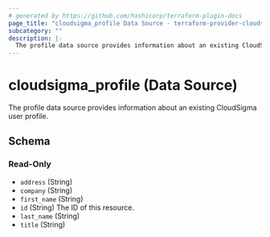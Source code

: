 ```yaml
---
# generated by https://github.com/hashicorp/terraform-plugin-docs
page_title: "cloudsigma_profile Data Source - terraform-provider-cloudsigma"
subcategory: ""
description: |-
  The profile data source provides information about an existing CloudSigma user profile.
---
```


# cloudsigma_profile (Data Source)

The profile data source provides information about an existing CloudSigma user profile.



<!-- schema generated by tfplugindocs -->
## Schema

### Read-Only

- `address` (String)
- `company` (String)
- `first_name` (String)
- `id` (String) The ID of this resource.
- `last_name` (String)
- `title` (String)
